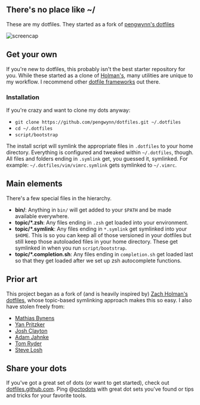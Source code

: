 ## There's no place like ~/

These are my dotfiles. They started as a fork of [pengwynn's dotfiles](https://github.com/pengwynn/dotfiles)

![screencap][]

## Get your own ##

If you're new to dotfiles, this probably isn't the best starter repository for
you. While these started as a clone of [Holman's][holman/dotfiles], many
utilities are unique to my workflow. I recommend other [dotfile frameworks][dotfiles]
out there.

### Installation ###

If you're crazy and want to clone my dots anyway:

- `git clone https://github.com/pengwynn/dotfiles.git ~/.dotfiles`
- `cd ~/.dotfiles`
- `script/bootstrap`

The install script will symlink the appropriate files in `.dotfiles` to your
home directory. Everything is configured and tweaked within `~/.dotfiles`,
though. All files and folders ending in `.symlink` get, you guessed it,
symlinked. For example: `~/.dotfiles/vim/vimrc.symlink` gets symlinked to
`~/.vimrc`.

## Main elements ##

There's a few special files in the hierarchy.

- **bin/**: Anything in `bin/` will get added to your `$PATH` and be made
  available everywhere.
- **topic/\*.zsh**: Any files ending in `.zsh` get loaded into your
  environment.
- **topic/\*.symlink**: Any files ending in `*.symlink` get symlinked into
  your `$HOME`. This is so you can keep all of those versioned in your dotfiles
  but still keep those autoloaded files in your home directory. These get
  symlinked in when you run `script/bootstrap`.
- **topic/\*.completion.sh**: Any files ending in `completion.sh` get loaded
  last so that they get loaded after we set up zsh autocomplete functions.

## Prior art ##

This project began as a fork of (and is heavily inspired by)
[Zach Holman's dotfiles][holman/dotfiles], whose topic-based symlinking
approach makes this so easy. I also have stolen freely from:

* [Mathias Bynens](http://github.com/mathiasbynens/dotfiles)
* [Yan Pritzker](http://github.com/skwp/dotfiles)
* [Josh Clayton](http://github.com/joshuaclayton/dotfiles)
* [Adam Jahnke](http://github.com/adamyonk/dotfiles)
* [Tom Ryder](http://github.com/tejr/dotfiles)
* [Steve Losh](http://github.com/sjl/dotfiles)

## Share your dots

If you've got a great set of dots (or want to get started), check out
[dotfiles.github.com][dotfiles]. Ping @[octodots][] with great dot sets you've
found or tips and tricks for your favorite tools.

[dotfiles]: http://dotfiles.github.com
[Yonk]: https://twitter.com/adamyonk
[octodots]: https://twitter.com/octodots
[holman/dotfiles]: https://github.com/holman/dotfiles
[screencap]:
http://cl.ly/image/3k171S3E3k2q/Screen%20Shot%202013-02-07%20at%2011.06.41%20AM.png
